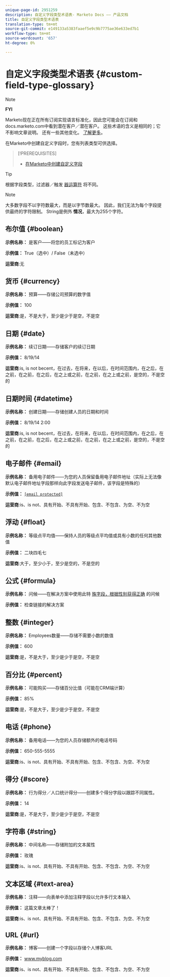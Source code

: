 ```yaml
---
unique-page-id: 2951259
description: 自定义字段类型术语表- Marketo Docs —— 产品文档
title: 自定义字段类型术语表
translation-type: tm+mt
source-git-commit: e149133a5383faaef5e9c9b7775ae36e633ed7b1
workflow-type: tm+mt
source-wordcount: '657'
ht-degree: 0%

---
```



# 自定义字段类型术语表 {#custom-field-type-glossary}

>[!NOTE]
>
>**FYI**
>
>Marketo现在正在所有订阅实现语言标准化，因此您可能会在订阅和docs.marketo.com中看到潜在客户／潜在客户。 这些术语的含义是相同的；它不影响文章说明。 还有一些其他变化。 [了解更多](http://docs.marketo.com/display/DOCS/Updates+to+Marketo+Terminology)。

在Marketo中创建自定义字段时，您有列表类型可供选择。

>[!PREREQUISITES]
>
>* [在Marketo中创建自定义字段](create-a-custom-field-in-marketo.md)

>



>[!TIP]
>
>根据字段类型，过滤器／触发 [器运算符](https://docs.marketo.com/display/public/DOCS/Smart+List+Filter+Operators+Glossary) 将不同。

>[!NOTE]
>
>大多数字段不以字符数最大，而是以字节数最大。 因此，我们无法为每个字段提供最终的字符限制。 String是例外 **情况**，最大为255个字符。

## 布尔值 {#boolean}

**示例名称：** 是客户——将您的员工标记为客户

**示例值：** True（选中）/ False（未选中）

**运营商**:无

## 货币 {#currency}

**示例名称：** 预算——存储公司预算的数字值

**示例值：** 100

**运营商**:是，不是大于，至少是少于是空，不是空

## 日期 {#date}

**示例名称：** 续订日期——存储客户的续订日期

**示例值：** 8/19/14

**运营商**:is, is not becent，在过去，在将来，在以后，在时间范围内，在之后，在之前，在之前，在之后，在之上或之前，在之前，在之上或之前，是空的，不是空的

## 日期时间 {#datetime}

**示例名称：** 创建日期——存储创建人员的日期和时间

**示例值：** 8/19/14 2:00

**运营商**:is, is not becent，在过去，在将来，在以后，在时间范围内，在之后，在之前，在之前，在之后，在之上或之前，在之前，在之上或之前，是空的，不是空的

## 电子邮件 {#email}

**示例名称：** 备用电子邮件——为您的人员保留备用电子邮件地址（实际上无法像默认电子邮件地址字段那样向此字段发送电子邮件，该字段是特殊的）

**示例值：** [`[email protected]`](http://docs.marketo.com/cdn-cgi/l/email-protection#335d525e5673505c5e43525d4a1d505c5e)

**运营商**:is、is not、具有开始、不具有开始、包含、不包含、为空、不为空

## 浮动 {#float}

**示例名称：** 等级点平均值——保持人员的等级点平均值或具有小数的任何其他数值

**示例值：** 二块四毛七

**运营商**:大于，至少小于，至少是空的，不是空的

## 公式 {#formula}

**示例名称：** 问候——在解决方案中使用此特 [殊字段，根据性别获得正确](create-and-use-a-concatenated-string-formula-field.md) 的问候

**示例值：** 检查链接的解决方案

## 整数 {#integer}

**示例名称：** Employees数量——存储不需要小数的数值

**示例值：** 600

**运营商**:是，不是大于，至少是少于是空，不是空

## 百分比 {#percent}

**示例名称：** 可能购买——存储百分比值（可能在CRM端计算）

**示例值：** 85%

**运营商**:是，不是大于，至少是少于是空，不是空

## 电话 {#phone}

**示例名称：** 备用电话——为您的人员存储额外的电话号码

**示例值：** 650-555-5555

**运营商**:is、is not、具有开始、不具有开始、包含、不包含、为空、不为空

## 得分 {#score}

**示例名称：** 行为得分／人口统计得分——创建多个得分字段以跟踪不同属性。

**示例值：** 14

**运营商**:是，不是大于，至少是少于是空，不是空

## 字符串 {#string}

**示例名称：** 中间名称——存储附加的文本属性

**示例值：** 玫瑰

**运营商**:is、is not、具有开始、不具有开始、包含、不包含、为空、不为空

## 文本区域 {#text-area}

**示例名称：** 注释——向表单中添加注释字段以允许多行文本输入

**示例值：** 这篇文章太棒了！

**运营商**:is、is not、具有开始、不具有开始、包含、不包含、为空、不为空

## URL {#url}

**示例名称：** 博客——创建一个字段以存储个人博客URL

**示例值：** www.myblog.com

**运营商**:is、is not、具有开始、不具有开始、包含、不包含、为空、不为空
